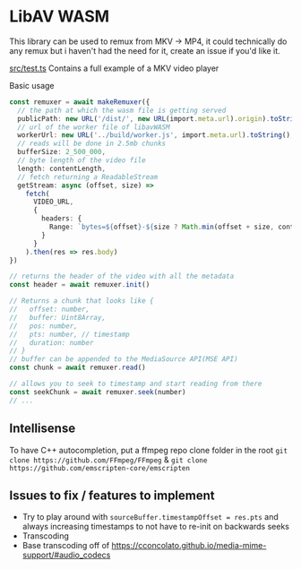 # LibAV WASM

This library can be used to remux from MKV -> MP4, it could technically do any remux but i haven't had the need for it, create an issue if you'd like it.

[src/test.ts](https://github.com/Banou26/libav-wasm/blob/main/src/test.ts)
Contains a full example of a MKV video player

Basic usage
```ts
const remuxer = await makeRemuxer({
  // the path at which the wasm file is getting served
  publicPath: new URL('/dist/', new URL(import.meta.url).origin).toString(),
  // url of the worker file of libavWASM
  workerUrl: new URL('../build/worker.js', import.meta.url).toString(),
  // reads will be done in 2.5mb chunks
  bufferSize: 2_500_000,
  // byte length of the video file
  length: contentLength,
  // fetch returning a ReadableStream
  getStream: async (offset, size) =>
    fetch(
      VIDEO_URL,
      {
        headers: {
          Range: `bytes=${offset}-${size ? Math.min(offset + size, contentLength) - 1 : ''}`
        }
      }
    ).then(res => res.body)
})

// returns the header of the video with all the metadata
const header = await remuxer.init()

// Returns a chunk that looks like {
//   offset: number,
//   buffer: Uint8Array,
//   pos: number,
//   pts: number, // timestamp
//   duration: number
// }
// buffer can be appended to the MediaSource API(MSE API)
const chunk = await remuxer.read()

// allows you to seek to timestamp and start reading from there
const seekChunk = await remuxer.seek(number)
// ...
```


## Intellisense
To have C++ autocompletion, put a ffmpeg repo clone folder in the root
`git clone https://github.com/FFmpeg/FFmpeg` & `git clone https://github.com/emscripten-core/emscripten`



## Issues to fix / features to implement
- Try to play around with `sourceBuffer.timestampOffset = res.pts` and always increasing timestamps to not have to re-init on backwards seeks
- Transcoding
- Base transcoding off of https://cconcolato.github.io/media-mime-support/#audio_codecs
<!-- https://www.ffmpeg.org/doxygen/trunk/remuxing_8c-example.html -->
<!-- https://github.com/leandromoreira/ffmpeg-libav-tutorial -->
